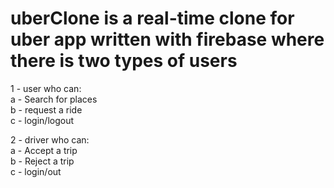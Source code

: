 # uberClone is a real-time clone for uber app written with firebase where there is two types of users <br>
1 - user who can: <br>
a - Search for places <br>
b - request a ride <br>
c - login/logout <br>

2 - driver who can: <br>
a - Accept a trip <br>
b - Reject a trip <br>
c - login/out
